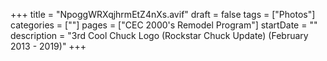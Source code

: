 +++
title = "NpoggWRXqjhrmEtZ4nXs.avif"
draft = false
tags = ["Photos"]
categories = [""]
pages = ["CEC 2000's Remodel Program"]
startDate = ""
description = "3rd Cool Chuck Logo (Rockstar Chuck Update) (February 2013 - 2019)"
+++
